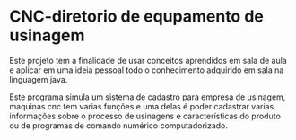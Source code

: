 # CNC-diretorio de equpamento de usinagem
Este projeto tem a finalidade de usar conceitos aprendidos em sala de aula e aplicar em uma ideia  pessoal todo o conhecimento 
adquirido em sala na linguagem java.

Este programa simula um sistema de cadastro para empresa de usinagem, maquinas cnc tem varias funções e uma delas é poder cadastrar
varias informações sobre o processo de usinagens e características do produto ou de programas de comando numérico computadorizado.


